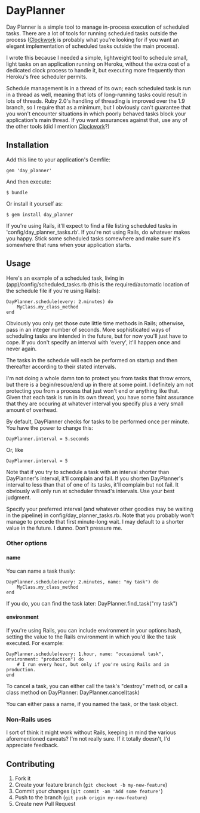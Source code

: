 # DayPlanner

Day Planner is a simple tool to manage in-process execution of scheduled tasks. There are a lot of tools for running scheduled tasks outside the process ([Clockwork](http://rubygems.org/gems/clockwork) is probably what you're looking for if you want an elegant implementation of scheduled tasks outside the main process).

I wrote this because I needed a simple, lightweight tool to schedule small, light tasks on an application running on Heroku, without the extra cost of a dedicated clock process to handle it, but executing more frequently than Heroku's free scheduler permits.

Schedule management is in a thread of its own; each scheduled task is run in a thread as well, meaning that lots of long-running tasks could result in lots of threads. Ruby 2.0's handling of threading is improved over the 1.9 branch, so I require that as a minimum, but I obviously can't guarantee that you won't encounter situations in which poorly behaved tasks block your application's main thread. If you want assurances against that, use any of the other tools (did I mention [Clockwork](http://rubygems.org/gems/clockwork)?)

## Installation

Add this line to your application's Gemfile:

    gem 'day_planner'

And then execute:

    $ bundle

Or install it yourself as:

    $ gem install day_planner

If you're using Rails, it'll expect to find a file listing scheduled tasks in 'config/day_planner_tasks.rb'. If you're not using Rails, do whatever makes you happy. Stick some scheduled tasks somewhere and make sure it's somewhere that runs when your application starts.

## Usage

Here's an example of a scheduled task, living in (app)/config/scheduled_tasks.rb (this is the required/automatic location of the schedule file if you're using Rails):

    DayPlanner.schedule(every: 2.minutes) do
    	MyClass.my_class_method
    end

Obviously you only get those cute little time methods in Rails; otherwise, pass in an integer number of seconds. More sophisticated ways of scheduling tasks are intended in the future, but for now you'll just have to cope. If you don't specify an interval with 'every', it'll happen once and never again.

The tasks in the schedule will each be performed on startup and then thereafter according to their stated intervals.

I'm not doing a whole damn ton to protect you from tasks that throw errors, but there is a begin/rescue/end up in there at some point. I definitely am not protecting you from a process that just won't end or anything like that. Given that each task is run in its own thread, you have some faint assurance that they are occuring at whatever interval you specify plus a very small amount of overhead.

By default, DayPlanner checks for tasks to be performed once per minute. You have the power to change this:

    DayPlanner.interval = 5.seconds

Or, like

    DayPlanner.interval = 5

Note that if you try to schedule a task with an interval shorter than DayPlanner's interval, it'll complain and fail. If you shorten DayPlanner's interval to less than that of one of its tasks, it'll complain but not fail. It obviously will only run at scheduler thread's intervals. Use your best judgment.

Specify your preferred interval (and whatever other goodies may be waiting in the pipeline) in config/day_planner_tasks.rb. Note that you probably won't manage to precede that first minute-long wait. I may default to a shorter value in the future. I dunno. Don't pressure me.

### Other options

#### name

You can name a task thusly:

    DayPlanner.schedule(every: 2.minutes, name: "my task") do
        MyClass.my_class_method
    end

If you do, you can find the task later:
    DayPlanner.find_task("my task")

#### environment

If you're using Rails, you can include environment in your options hash, setting the value to the Rails environment in which you'd like the task executed. For example:

    DayPlanner.schedule(every: 1.hour, name: "occasional task", environment: "production") do
        # I run every hour, but only if you're using Rails and in production.
    end

To cancel a task, you can either call the task's "destroy" method, or call a class method on DayPlanner:
    DayPlanner.cancel(task)

You can either pass a name, if you named the task, or the task object.

### Non-Rails uses

I sort of think it might work without Rails, keeping in mind the various aforementioned caveats? I'm not really sure. If it totally doesn't, I'd appreciate feedback.

## Contributing

1. Fork it
2. Create your feature branch (`git checkout -b my-new-feature`)
3. Commit your changes (`git commit -am 'Add some feature'`)
4. Push to the branch (`git push origin my-new-feature`)
5. Create new Pull Request
